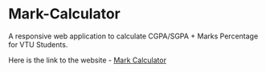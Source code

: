 # Mark-Calculator

A responsive web application to calculate CGPA/SGPA + Marks Percentage for VTU Students.

Here is the link to the website - [Mark Calculator](https://cheerful-khapse-be55d6.netlify.app/percent.html)
